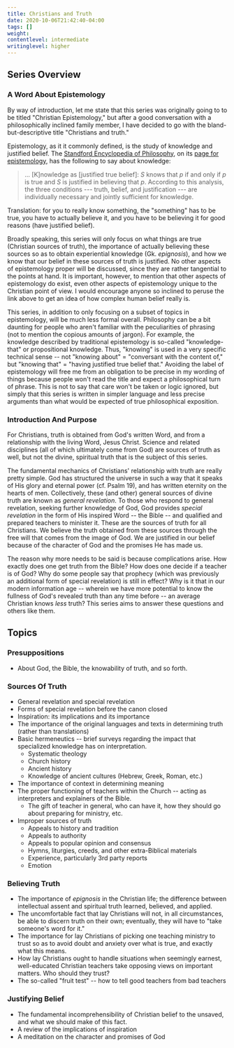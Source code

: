```yaml
---
title: Christians and Truth
date: 2020-10-06T21:42:40-04:00
tags: []
weight: 
contentlevel: intermediate
writinglevel: higher
---
```


## Series Overview

### A Word About Epistemology

By way of introduction, let me state that this series was originally going to to be titled "Christian Epistemology," but after a good conversation with a philosophically inclined family member, I have decided to go with the bland-but-descriptive title "Christians and truth."

Epistemology, as it it commonly defined, is the study of knowledge and justified belief. The [Standford Encyclopedia of Philosophy](https://plato.stanford.edu/index.html), on its [page for epistemology](https://plato.stanford.edu/entries/epistemology/), has the following to say about knowledge:

> ... [K]nowledge as [justified true belief]: *S* knows that *p* if and only if *p* is true and *S* is justified in believing that *p*. According to this analysis, the three conditions --- truth, belief, and justification --- are individually necessary and jointly sufficient for knowledge.

Translation: for you to really know something, the "something" has to be true, you have to actually believe it, and you have to be believing it for good reasons (have justified belief).

Broadly speaking, this series will only focus on what things are true (Christian sources of truth), the importance of actually believing these sources so as to obtain experiential knowledge (Gk. *epignosis*), and how we know that our belief in these sources of truth is justified. No other aspects of epistemology proper will be discussed, since they are rather tangential to the points at hand. It is important, however, to mention that other aspects of epistemology do exist, even other aspects of epistemology unique to the Christian point of view. I would encourage anyone so inclined to peruse the link above to get an idea of how complex human belief really is.

This series, in addition to only focusing on a subset of topics in epistemology, will be much less formal overall. Philosophy can be a bit daunting for people who aren't familiar with the peculiarities of phrasing (not to mention the copious amounts of jargon). For example, the knowledge described by traditional epistemology is so-called "knowledge-that" or propositional knowledge. Thus, "knowing" is used in a very specific technical sense -- not "knowing about" = "conversant with the content of," but "knowing that" = "having justified true belief that." Avoiding the label of epistemology will free me from an obligation to be precise in my wording of things because people won't read the title and expect a philosophical turn of phrase. This is not to say that care won't be taken or logic ignored, but simply that this series is written in simpler language and less precise arguments than what would be expected of true philosophical exposition.

### Introduction And Purpose

For Christians, truth is obtained from God's written Word, and from a relationship with the living Word, Jesus Christ. Science and related disciplines (all of which ultimately come from God) are sources of truth as well, but not the divine, spiritual truth that is the subject of this series.

The fundamental mechanics of Christians' relationship with truth are really pretty simple. God has structured the universe in such a way that it speaks of His glory and eternal power (cf. Psalm 19), and has written eternity on the hearts of men. Collectively, these (and other) general sources of divine truth are known as *general revelation*. To those who respond to general revelation, seeking further knowledge of God, God provides *special revelation* in the form of His inspired Word -- the Bible -- and qualified and prepared teachers to minister it. These are the sources of truth for all Christians. We believe the truth obtained from these sources through the free will that comes from the image of God. We are justified in our belief because of the character of God and the promises He has made us.

The reason why more needs to be said is because complications arise. How exactly does one get truth from the Bible? How does one decide if a teacher is of God? Why do some people say that prophecy (which was previously an additional form of special revelation) is still in effect? Why is it that in our modern information age -- wherein we have more potential to know the fullness of God's revealed truth than any time before -- an average Christian knows *less* truth? This series aims to answer these questions and others like them.

Topics
------

### Presuppositions

-   About God, the Bible, the knowability of truth, and so forth.

### Sources Of Truth

-   General revelation and special revelation
-   Forms of special revelation before the canon closed
-   Inspiration: its implications and its importance
-   The importance of the original languages and texts in determining truth (rather than translations)
-   Basic hermeneutics -- brief surveys regarding the impact that specialized knowledge has on interpretation.
    -   Systematic theology
    -   Church history
    -   Ancient history
    -   Knowledge of ancient cultures (Hebrew, Greek, Roman, etc.)
-   The importance of context in determining meaning
-   The proper functioning of teachers within the Church -- acting as interpreters and explainers of the Bible.
    -   The gift of teacher in general, who can have it, how they should go about preparing for ministry, etc.
-   Improper sources of truth
    -   Appeals to history and tradition
    -   Appeals to authority
    -   Appeals to popular opinion and consensus
    -   Hymns, liturgies, creeds, and other extra-Biblical materials
    -   Experience, particularly 3rd party reports
    -   Emotion

### Believing Truth

-   The importance of *epignosis* in the Christian life; the difference between intellectual assent and spiritual truth learned, believed, and applied.
-   The uncomfortable fact that lay Christians will not, in all circumstances, be able to discern truth on their own; eventually, they will have to "take someone's word for it."
-   The importance for lay Christians of picking one teaching ministry to trust so as to avoid doubt and anxiety over what is true, and exactly what this means.
-   How lay Christians ought to handle situations when seemingly earnest, well-educated Christian teachers take opposing views on important matters. Who should they trust?
-   The so-called "fruit test" -- how to tell good teachers from bad teachers

### Justifying Belief

-   The fundamental incomprehensibility of Christian belief to the unsaved, and what we should make of this fact.
-   A review of the implications of inspiration
-   A meditation on the character and promises of God
